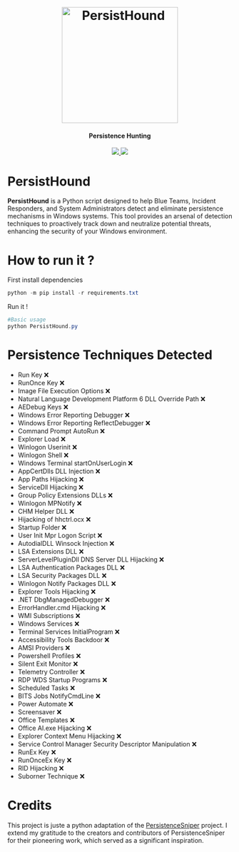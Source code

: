 <h1 align="center">
  <br>
  <a href="https://github.com/v4resk/PersistHound/"><img src="https://i.imgur.com/t81dlNk.png" width=260 height=260 alt="PersistHound"></a>
</h1>
<h4 align="center">Persistence Hunting</h4>
<p align="center">
  <a href="https://github.com/v4resk/PersistHound/">
    <img src="https://shields.io/badge/Language-Python-blue?&style=for-the-badge">
  </a>
  <a href="https://github.com/v4resk/PersistHound/">
    <img src="https://shields.io/badge/Persistence_Techniques-5-blue?&style=for-the-badge">
  </a>
</p>


# PersistHound
**PersistHound** is a Python script designed to help Blue Teams, Incident Responders, and System Administrators detect and eliminate persistence mechanisms in Windows systems. This tool provides an arsenal of detection techniques to proactively track down and neutralize potential threats, enhancing the security of your Windows environment.

# How to run it ?
First install dependencies
```powershell
python -m pip install -r requirements.txt
```

Run it !
```powershell
#Basic usage
python PersistHound.py
```


# Persistence Techniques Detected

- Run Key ❌
- RunOnce Key ❌
- Image File Execution Options ❌
- Natural Language Development Platform 6 DLL Override Path ❌
- AEDebug Keys ❌
- Windows Error Reporting Debugger ❌
- Windows Error Reporting ReflectDebugger ❌
- Command Prompt AutoRun ❌
- Explorer Load ❌
- Winlogon Userinit ❌
- Winlogon Shell ❌
- Windows Terminal startOnUserLogin ❌
- AppCertDlls DLL Injection ❌
- App Paths Hijacking ❌
- ServiceDll Hijacking ❌
- Group Policy Extensions DLLs ❌
- Winlogon MPNotify ❌
- CHM Helper DLL ❌
- Hijacking of hhctrl.ocx ❌
- Startup Folder ❌
- User Init Mpr Logon Script ❌
- AutodialDLL Winsock Injection ❌
- LSA Extensions DLL ❌
- ServerLevelPluginDll DNS Server DLL Hijacking ❌
- LSA Authentication Packages DLL ❌
- LSA Security Packages DLL ❌
- Winlogon Notify Packages DLL ❌
- Explorer Tools Hijacking ❌
- .NET DbgManagedDebugger ❌
- ErrorHandler.cmd Hijacking ❌
- WMI Subscriptions ❌
- Windows Services ❌
- Terminal Services InitialProgram ❌
- Accessibility Tools Backdoor ❌
- AMSI Providers ❌
- Powershell Profiles ❌
- Silent Exit Monitor ❌
- Telemetry Controller ❌
- RDP WDS Startup Programs ❌
- Scheduled Tasks ❌
- BITS Jobs NotifyCmdLine ❌
- Power Automate ❌
- Screensaver ❌
- Office Templates ❌
- Office AI.exe Hijacking ❌
- Explorer Context Menu Hijacking ❌
- Service Control Manager Security Descriptor Manipulation ❌
- RunEx Key ❌
- RunOnceEx Key ❌
- RID Hijacking ❌
- Suborner Technique ❌

# Credits
This project is juste a python adaptation of the [PersistenceSniper](https://github.com/last-byte/PersistenceSniper) project. I extend my gratitude to the creators and contributors of PersistenceSniper for their pioneering work, which served as a significant inspiration.